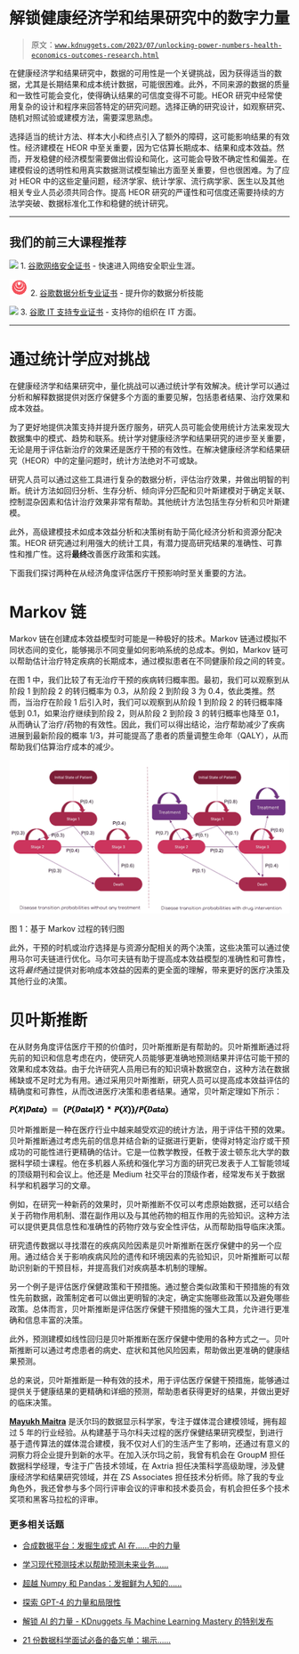 # 解锁健康经济学和结果研究中的数字力量

> 原文：[`www.kdnuggets.com/2023/07/unlocking-power-numbers-health-economics-outcomes-research.html`](https://www.kdnuggets.com/2023/07/unlocking-power-numbers-health-economics-outcomes-research.html)

在健康经济学和结果研究中，数据的可用性是一个关键挑战，因为获得适当的数据，尤其是长期结果和成本统计数据，可能很困难。此外，不同来源的数据的质量和一致性可能会变化，使得确认结果的可信度变得不可能。HEOR 研究中经常使用复杂的设计和程序来回答特定的研究问题。选择正确的研究设计，如观察研究、随机对照试验或建模方法，需要深思熟虑。

选择适当的统计方法、样本大小和终点引入了额外的障碍，这可能影响结果的有效性。经济建模在 HEOR 中至关重要，因为它估算长期成本、结果和成本效益。然而，开发稳健的经济模型需要做出假设和简化，这可能会导致不确定性和偏差。在建模假设的透明性和用真实数据测试模型输出方面至关重要，但也很困难。为了应对 HEOR 中的这些定量问题，经济学家、统计学家、流行病学家、医生以及其他相关专业人员必须共同合作。提高 HEOR 研究的严谨性和可信度还需要持续的方法学突破、数据标准化工作和稳健的统计研究。

* * *

## 我们的前三大课程推荐

![](img/0244c01ba9267c002ef39d4907e0b8fb.png) 1\. [谷歌网络安全证书](https://www.kdnuggets.com/google-cybersecurity) - 快速进入网络安全职业生涯。

![](img/e225c49c3c91745821c8c0368bf04711.png) 2\. [谷歌数据分析专业证书](https://www.kdnuggets.com/google-data-analytics) - 提升你的数据分析技能

![](img/0244c01ba9267c002ef39d4907e0b8fb.png) 3\. [谷歌 IT 支持专业证书](https://www.kdnuggets.com/google-itsupport) - 支持你的组织在 IT 方面。

* * *

# 通过统计学应对挑战

在健康经济学和结果研究中，量化挑战可以通过统计学有效解决。统计学可以通过分析和解释数据提供对医疗保健多个方面的重要见解，包括患者结果、治疗效果和成本效益。

为了更好地提供决策支持并提升医疗服务，研究人员可能会使用统计方法来发现大数据集中的模式、趋势和联系。统计学对健康经济学和结果研究的进步至关重要，无论是用于评估新治疗的效果还是医疗干预的有效性。在解决健康经济学和结果研究（HEOR）中的定量问题时，统计方法绝对不可或缺。

研究人员可以通过这些工具进行复杂的数据分析，评估治疗效果，并做出明智的判断。统计方法如回归分析、生存分析、倾向评分匹配和贝叶斯建模对于确定关联、控制混杂因素和估计治疗效果非常有帮助。其他统计方法包括生存分析和贝叶斯建模。

此外，高级建模技术如成本效益分析和决策树有助于简化经济分析和资源分配决策。HEOR 研究通过利用强大的统计工具，有潜力提高研究结果的准确性、可靠性和推广性。这将**最终**改善医疗政策和实践。

下面我们探讨两种在从经济角度评估医疗干预影响时至关重要的方法。

# Markov 链

Markov 链在创建成本效益模型时可能是一种极好的技术。Markov 链通过模拟不同状态间的变化，能够揭示不同变量如何影响系统的总成本。例如，Markov 链可以帮助估计治疗特定疾病的长期成本，通过模拟患者在不同健康阶段之间的转变。

在图 1 中，我们比较了有无治疗干预的疾病转归概率图。最初，我们可以观察到从阶段 1 到阶段 2 的转归概率为 0.3，从阶段 2 到阶段 3 为 0.4，依此类推。然而，当治疗在阶段 1 后引入时，我们可以观察到从阶段 1 到阶段 2 的转归概率降低到 0.1，如果治疗继续到阶段 2，则从阶段 2 到阶段 3 的转归概率也降至 0.1，从而确认了治疗/药物的有效性。因此，我们可以得出结论，治疗帮助减少了疾病进展到最新阶段的概率 1/3，并可能提高了患者的质量调整生命年（QALY），从而帮助我们估算治疗成本的减少。

![解锁健康经济学和结果研究中的数字力量](img/e2eaf5bf1fc1654fbf1880d4da8eabda.png)

图 1：基于 Markov 过程的转归图

此外，干预的时机或治疗选择是与资源分配相关的两个决策，这些决策可以通过使用马尔可夫链进行优化。马尔可夫链有助于提高成本效益模型的准确性和可靠性，这将*最终*通过提供对影响成本效益的因素的更全面的理解，带来更好的医疗决策及其他行业的决策。

# 贝叶斯推断

在从财务角度评估医疗干预的价值时，贝叶斯推断是有帮助的。贝叶斯推断通过将先前的知识和信息考虑在内，使研究人员能够更准确地预测结果并评估可能干预的效果和成本效益。由于允许研究人员用已有的知识填补数据空白，这种方法在数据稀缺或不足时尤为有用。通过采用贝叶斯推断，研究人员可以提高成本效益评估的精确度和可靠性，从而改进医疗决策和患者结果。通常，贝叶斯定理如下所示：

![解锁健康经济学和结果研究中的数字力量](img/1e7bd80b83d8875d41989d29d38bbeb9.png)

贝叶斯推断是一种在医疗行业中越来越受欢迎的统计方法，用于评估干预的效果。贝叶斯推断通过考虑先前的信息并结合新的证据进行更新，使得对特定治疗或干预成功的可能性进行更精确的估计。它是一位教学教授，任教于波士顿东北大学的数据科学硕士课程。他在多机器人系统和强化学习方面的研究已发表于人工智能领域的顶级期刊和会议上。他还是 Medium 社交平台的顶级作者，经常发布关于数据科学和机器学习的文章。

例如，在研究一种新药的效果时，贝叶斯推断不仅可以考虑原始数据，还可以结合关于药物作用机制、潜在副作用以及与其他药物的相互作用的先验知识。这种方法可以提供更具信息性和准确性的药物疗效与安全性评估，从而帮助指导临床决策。

研究遗传数据以寻找潜在的疾病风险因素是贝叶斯推断在医疗保健中的另一个应用。通过结合关于影响疾病风险的遗传和环境因素的先验知识，贝叶斯推断可以帮助识别新的干预目标，并提高我们对疾病基本机制的理解。

另一个例子是评估医疗保健政策和干预措施。通过整合类似政策和干预措施的有效性先前数据，政策制定者可以做出更明智的决定，确定实施哪些政策以及避免哪些政策。总体而言，贝叶斯推断是评估医疗保健干预措施的强大工具，允许进行更准确和信息丰富的决策。

此外，预测建模如线性回归是贝叶斯推断在医疗保健中使用的各种方式之一。贝叶斯推断可以通过考虑患者的病史、症状和其他风险因素，帮助做出更准确的健康结果预测。

总的来说，贝叶斯推断是一种有效的技术，用于评估医疗保健干预措施，能够通过提供关于健康结果的更精确和详细的预测，帮助患者获得更好的结果，并做出更好的临床决策。

**[Mayukh Maitra](https://www.linkedin.com/in/mayukh-maitra-72525528/)** 是沃尔玛的数据显示科学家，专注于媒体混合建模领域，拥有超过 5 年的行业经验。从构建基于马尔科夫过程的医疗保健结果研究模型，到进行基于遗传算法的媒体混合建模，我不仅对人们的生活产生了影响，还通过有意义的洞察力将企业提升到新的水平。在加入沃尔玛之前，我曾有机会在 GroupM 担任数据科学经理，专注于广告技术领域，在 Axtria 担任决策科学高级助理，涉及健康经济学和结果研究领域，并在 ZS Associates 担任技术分析师。除了我的专业角色外，我还曾参与多个同行评审会议的评审和技术委员会，有机会担任多个技术奖项和黑客马拉松的评审。

### 更多相关话题

+   [合成数据平台：发掘生成式 AI 在……中的力量](https://www.kdnuggets.com/2023/07/synthetic-data-platforms-unlocking-power-generative-ai-structured-data.html)

+   [学习现代预测技术以帮助预测未来业务……](https://www.kdnuggets.com/2022/12/sphere-learn-modern-forecasting-techniques-help-predict-future-business-outcomes.html)

+   [超越 Numpy 和 Pandas：发掘鲜为人知的……](https://www.kdnuggets.com/2023/08/beyond-numpy-pandas-unlocking-potential-lesserknown-python-libraries.html)

+   [探索 GPT-4 的力量和局限性](https://www.kdnuggets.com/2023/07/exploring-power-limitations-gpt4.html)

+   [解锁 AI 的力量 - KDnuggets 与 Machine Learning Mastery 的特别发布](https://www.kdnuggets.com/2023/07/mlm-unlock-power-ai-special-release-kdnuggets-machine-learning-mastery.html)

+   [21 份数据科学面试必备的备忘单：揭示……](https://www.kdnuggets.com/2022/06/21-cheat-sheets-data-science-interviews.html)
